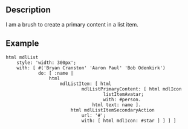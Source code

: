 Description
--------------------

I am a brush to create a primary content in a list item.

Example
--------------------

	html mdlList
		style: 'width: 300px';
		with: [ #('Bryan Cranston' 'Aaron Paul' 'Bob Odenkirk')
				do: [ :name | 
					html
						mdlListItem: [ html
								mdlListPrimaryContent: [ html mdlIcon
										listItemAvatar;
										with: #person.
									html text: name ].
							html mdlListItemSecondaryAction
								url: '#';
								with: [ html mdlIcon: #star ] ] ] ]